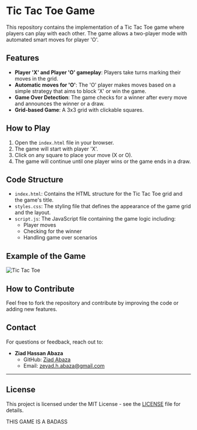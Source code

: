 # Tic Tac Toe Game

This repository contains the implementation of a Tic Tac Toe game where players can play with each other. The game allows a two-player mode with automated smart moves for player 'O'.

## Features

- **Player 'X' and Player 'O' gameplay**: Players take turns marking their moves in the grid.
- **Automatic moves for 'O'**: The 'O' player makes moves based on a simple strategy that aims to block 'X' or win the game.
- **Game Over Detection**: The game checks for a winner after every move and announces the winner or a draw.
- **Grid-based Game**: A 3x3 grid with clickable squares.

## How to Play

1. Open the `index.html` file in your browser.
2. The game will start with player 'X'.
3. Click on any square to place your move (X or O).
4. The game will continue until one player wins or the game ends in a draw.

## Code Structure

- `index.html`: Contains the HTML structure for the Tic Tac Toe grid and the game's title.
- `styles.css`: The styling file that defines the appearance of the game grid and the layout.
- `script.js`: The JavaScript file containing the game logic including:
  - Player moves
  - Checking for the winner
  - Handling game over scenarios

## Example of the Game

![Tic Tac Toe](https://github.com/Ziad-Abaza/tic_tac_toe/blob/main/screenshots/screenshot.jpeg)

## How to Contribute

Feel free to fork the repository and contribute by improving the code or adding new features.

## Contact

For questions or feedback, reach out to:

- **Ziad Hassan Abaza**  
  - GitHub: [Ziad Abaza](https://github.com/Ziad-Abaza)  
  - Email: [zeyad.h.abaza@gmail.com](mailto:zeyad.h.abaza@gmail.com)

---

## License

This project is licensed under the MIT License - see the [LICENSE](LICENSE) file for details.




THIS GAME IS A BADASS
